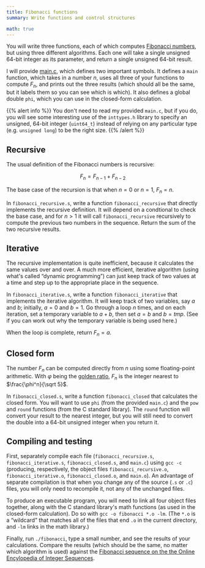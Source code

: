 ```yaml
---
title: Fibonacci functions
summary: Write functions and control structures

math: true
---
```


You will write three functions, each of which computes [Fibonacci
numbers], but using three different algorithms. Each one will take a
single unsigned 64-bit integer as its parameter, and return a single
unsigned 64-bit result.

  [Fibonacci numbers]: https://en.wikipedia.org/wiki/Fibonacci_number

I will provide [main.c], which defines two important symbols. It
defines a `main` function, which takes in a number $n$, uses all three
of your functions to compute $F_n$, and prints out the three results
(which should all be the same, but it labels them so you can see which
is which).  It also defines a global double `phi`, which you can use in
the closed-form calculation.

  [main.c]: main.c

{{% alert info %}}
You don't need to read my provided `main.c`, but if you do, you will see
some interesting use of the `inttypes.h` library to specify an unsigned,
64-bit integer (`uint64_t`) instead of relying on any particular type
(e.g. `unsigned long`) to be the right size.
{{% /alert %}}

## Recursive

The usual definition of the Fibonacci numbers is recursive:

$$F_n = F_{n - 1} + F_{n - 2}$$

The base case of the recursion is that when $n = 0$ or $n = 1$, $F_n = n$.

In `fibonacci_recursive.s`, write a function `fibonacci_recursive`
that directly implements the recursive definition. It will depend
on a condtional to check the base case, and for $n > 1$ it will call
`fibonacci_recursive` recursively to compute the previous two numbers
in the sequence. Return the sum of the two recursive results.

## Iterative

The recursive implementation is quite inefficient, because it calculates
the same values over and over. A much more efficient, iterative algorithm
(using what's called “dynamic programming”) can just keep track of two values
at a time and step up to the appropriate place in the sequence.

In `fibonacci_iterative.s`, write a function `fibonacci_iterative` that
implements the iterative algorithm. It will keep track of two variables,
say $a$ and $b$; initially, $a = 0$ and $b = 1$. Go through a loop $n$
times, and on each iteration, set a temporary variable to $a + b$, then
set $a = b$ and $b = tmp$. (See if you can work out why the temporary
variable is being used here.)

When the loop is complete, return $F_n = a$.

## Closed form

The number $F_n$ can be computed directly from $n$ using some
floating-point arithmetic. With $φ$ being the [golden ratio], $F_n$
is the integer nearest to $\frac{\phi^n}{\sqrt 5}$.

  [golden ratio]: https://en.wikipedia.org/wiki/Golden_ratio

In `fibonacci_closed.s`, write a function `fibonacci_closed` that
calculates the closed form. You will want to use `phi` (from the
provided `main.c`) and the `pow` and `round` functions (from the C
standard library).  The `round` function will convert your result to
the nearest integer, but you will still need to convert the double into
a 64-bit unsigned integer when you return it.

## Compiling and testing

First, separately compile each file (`fibonacci_recursive.s`,
`fibonacci_iterative.s`, `fibonacci_closed.s`, and `main.c`) using `gcc
-c` (producing, respectively, the object files `fibonacci_recursive.o`,
`fibonacci_iterative.o`, `fibonacci_closed.o`, and `main.o`).
An advantage of separate compilation is that when you change any of
the source (`.s` or `.c`) files, you will only need to recompile it,
not any of the unchanged files.

To produce an executable program, you will need to link all four object
files together, along with the C standard library's math functions (as
used in the closed-form calculation). Do so with `gcc -o fibonacci *.o
-lm`. (The `*.o` is a “wildcard” that matches all of the files that
end `.o` in the current directory, and `-lm` links in the math library.)

Finally, run `./fibonacci`, type a small number, and see the results
of your calculations. Compare the results (which should be the same, no
matter which algorithm is used) against the [Fibonacci sequence on the the
Online Encylopedia of Integer Sequences](https://oeis.org/A000045/list).
